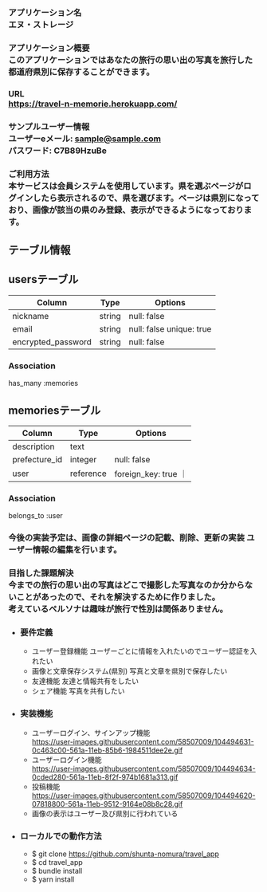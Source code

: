 ### アプリケーション名 <br> エヌ・ストレージ

### アプリケーション概要 <br> このアプリケーションではあなたの旅行の思い出の写真を旅行した都道府県別に保存することができます。

### URL <br> https://travel-n-memorie.herokuapp.com/

### サンプルユーザー情報 <br> ユーザーeメール: sample@sample.com <br> パスワード: C7B89HzuBe

### ご利用方法 <br> 本サービスは会員システムを使用しています。県を選ぶページがログインしたら表示されるので、県を選びます。ページは県別になっており、画像が該当の県のみ登録、表示ができるようになっております。

## テーブル情報

## usersテーブル

|Column             |Type    |Options      |
|-------------------|--------|-------------|
| nickname          | string | null: false |
| email             | string | null: false unique: true|
| encrypted_password| string | null: false |


### Association
has_many :memories


##  memoriesテーブル

|Column                |Type         |Options      |
|---------------------|-------------|-------------|
| description         | text        |             |
| prefecture_id       | integer     | null: false |
| user                | reference   | foreign_key: true ｜


### Association
belongs_to :user 

### 今後の実装予定は、画像の詳細ページの記載、削除、更新の実装 ユーザー情報の編集を行います。

### 目指した課題解決 <br>今までの旅行の思い出の写真はどこで撮影した写真なのか分からないことがあったので、それを解決するために作りました。<br>考えているペルソナは趣味が旅行で性別は関係ありません。

* ### 要件定義

  * ユーザー登録機能	ユーザーごとに情報を入れたいのでユーザー認証を入れたい
  * 画像と文章保存システム(県別)	写真と文章を県別で保存したい
  * 友達機能	友達と情報共有をしたい
  * シェア機能	写真を共有したい

* ### 実装機能
  * ユーザーログイン、サインアップ機能 <br>
https://user-images.githubusercontent.com/58507009/104494631-0c463c00-561a-11eb-85b6-1984511dee2e.gif
  * ユーザーログイン機能 <br>
https://user-images.githubusercontent.com/58507009/104494634-0cded280-561a-11eb-8f2f-974b1681a313.gif
  * 投稿機能 <br>
https://user-images.githubusercontent.com/58507009/104494620-07818800-561a-11eb-9512-9164e08b8c28.gif
  * 画像の表示はユーザー及び県別に行われている

* ### ローカルでの動作方法 <br> 
  * $ git clone https://github.com/shunta-nomura/travel_app
  * $ cd travel_app
  * $ bundle install
  * $ yarn install
